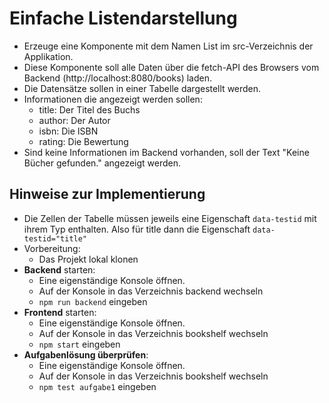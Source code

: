 # Einfache Listendarstellung

* Erzeuge eine Komponente mit dem Namen List im src-Verzeichnis der Applikation.
* Diese Komponente soll alle Daten über die fetch-API des Browsers vom Backend (http://localhost:8080/books) laden.
* Die Datensätze sollen in einer Tabelle dargestellt werden.
* Informationen die angezeigt werden sollen:
  * title: Der Titel des Buchs
  * author: Der Autor
  * isbn: Die ISBN
  * rating: Die Bewertung
* Sind keine Informationen im Backend vorhanden, soll der Text "Keine Bücher gefunden." angezeigt werden.

## Hinweise zur Implementierung
* Die Zellen der Tabelle müssen jeweils eine Eigenschaft `data-testid` mit ihrem Typ enthalten. Also für title dann die Eigenschaft `data-testid="title"`
* Vorbereitung:
  * Das Projekt lokal klonen
* **Backend** starten: 
  * Eine eigenständige Konsole öffnen.
  * Auf der Konsole in das Verzeichnis backend wechseln
  * `npm run backend` eingeben
* **Frontend** starten:
  * Eine eigenständige Konsole öffnen.
  * Auf der Konsole in das Verzeichnis bookshelf wechseln
  * `npm start` eingeben
* **Aufgabenlösung überprüfen**:
  * Eine eigenständige Konsole öffnen.
  * Auf der Konsole in das Verzeichnis bookshelf wechseln
  * `npm test aufgabe1` eingeben
